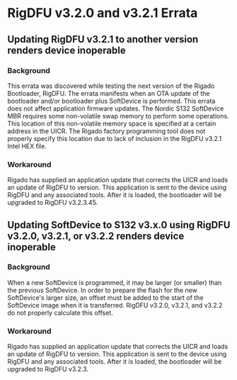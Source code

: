RigDFU v3.2.0 and v3.2.1 Errata
===============================

## Updating RigDFU v3.2.1 to another version renders device inoperable

### Background

This errata was discovered while testing the next version of the Rigado Bootloader, RigDFU.  The errata manifests when an OTA update of the bootloader and/or bootloader plus SoftDevice is performed.  This errata does not affect application firmware updates.  The Nordic S132 SoftDevice MBR requires some non-volatile swap memory to perform some operations.  This location of this non-volatile memory space is specified at a certain address in the UICR.  The Rigado factory programming tool does not properly specify this location due to lack of inclusion in the RigDFU v3.2.1 Intel HEX file.

### Workaround

Rigado has supplied an application update that corrects the UICR and loads an update of RigDFU to version.  This application is sent to the device using RigDFU and any associated tools.  After it is loaded, the bootloader will be upgraded to RigDFU v3.2.3.45.

## Updating SoftDevice to S132 v3.x.0 using RigDFU v3.2.0, v3.2.1, or v3.2.2 renders device inoperable

### Background

When a new SoftDevice is programmed, it may be larger (or smaller) than the previous SoftDevice.  In order to prepare the flash for the new SoftDevice's larger size, an offset must be added to the start of the SoftDevice image when it is transferred.  RigDFU v3.2.0, v3.2.1, and v3.2.2 do not properly calculate this offset.

### Workaround

Rigado has supplied an application update that corrects the UICR and loads an update of RigDFU to version.  This application is sent to the device using RigDFU and any associated tools.  After it is loaded, the bootloader will be upgraded to RigDFU v3.2.3.

